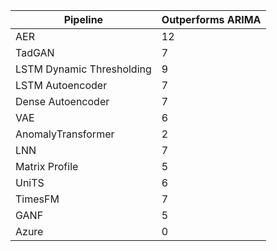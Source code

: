 | Pipeline                  |  Outperforms ARIMA |
|---------------------------|--------------------|
| AER                       |          12        |
| TadGAN                    |          7         |
| LSTM Dynamic Thresholding |          9         |
| LSTM Autoencoder          |          7         |
| Dense Autoencoder         |          7         |
| VAE                       |          6         |
| AnomalyTransformer        |          2         |
| LNN                       |          7         |
| Matrix Profile            |          5         |
| UniTS                     |          6         |
| TimesFM                   |          7         |
| GANF                      |          5         |
| Azure                     |          0         |
